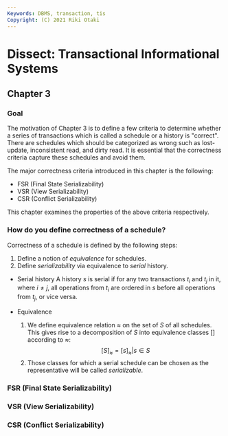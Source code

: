 ```yaml
---
Keywords: DBMS, transaction, tis
Copyright: (C) 2021 Riki Otaki
---
```


# Dissect: Transactional Informational Systems

## Chapter 3

### Goal 

The motivation of Chapter 3 is to define a few criteria to determine whether a series of transactions which is called a schedule or a history is "correct". There are schedules which should be categorized as wrong such as lost-update, inconsistent read, and dirty read. It is essential that the correctness criteria capture these schedules and avoid them. 

The major correctness criteria introduced in this chapter is the following:
- FSR (Final State Serializability)
- VSR (View Serializability)
- CSR (Conflict Serializability)

This chapter examines the properties of the above criteria respectively.

### How do you define correctness of a schedule?

Correctness of a schedule is defined by the following steps:
1. Define a notion of _equivalence_ for schedules.
2. Define _serializability_ via equivalence to _serial_ history.

- Serial history
  A history $s$ is serial if for any two transactions $t_i$ and $t_j$ in it, where $i \neq j$, all operations from $t_i$ are ordered in $s$ before all operations from $t_j$, or vice versa.
  
- Equivalence
  1. We define equivalence relation $\approx$ on the set of $S$ of all schedules. This gives rise to a decomposition of $S$ into equivalence classes [] according to $\approx$:
$$[S]_{\approx} = {[s]_{\approx}} | s \in S$$
  2. Those classes for which a serial schedule can be chosen as the representative will be called _serializable_.
  

### FSR (Final State Serializability)



### VSR (View Serializability)

### CSR (Conflict Serializability)








